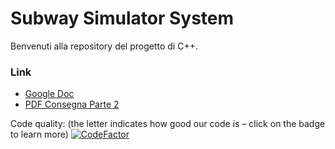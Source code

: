 # Subway Simulator System

Benvenuti alla repository del progetto di C++.

### Link
* [Google Doc](https://docs.google.com/document/d/1lK_XaMyW2ueb_fW1es2GcvaVTfPtHszq2pkaH7ysMyU/edit)
* [PDF Consegna Parte 2](https://github.com/csr/ProjectSoftwareEngineering/blob/master/CONSEGNA%20PARTE%202.pdf)

Code quality: (the letter indicates how good our code is – click on the badge to learn more)
[![CodeFactor](https://www.codefactor.io/repository/github/csr/projectsoftwareengineering/badge?s=61f88556f91dae69de5f6c108a9bbfec62955df8)](https://www.codefactor.io/repository/github/csr/projectsoftwareengineering)


